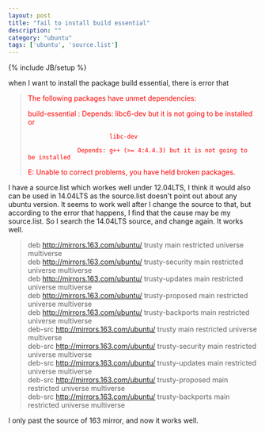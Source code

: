 ```yaml
---
layout: post
title: "fail to install build essential"
description: ""
category: "ubuntu"
tags: ['ubuntu', 'source.list']
---
```

{% include JB/setup %}

when I want to install the package build essential, there is error that

><font color="red">The following packages have unmet dependencies:  
>  
> build-essential : Depends: libc6-dev but it is not going to be installed or  
>  
>                            libc-dev  
>  
>                   Depends: g++ (>= 4:4.4.3) but it is not going to be installed  
>  
> E: Unable to correct problems, you have held broken packages.</font>  

I have a source.list which workes well under 12.04LTS, I think it would also can be used in 14.04LTS as the source.list doesn't point
out about any ubuntu version. It seems to work well after I change the source to that, but according to the error that happens, I find that the cause
may be my source.list. So I search the 14.04LTS source, and change again. It works well.

>deb http://mirrors.163.com/ubuntu/ trusty main restricted universe multiverse    
deb http://mirrors.163.com/ubuntu/ trusty-security main restricted universe multiverse  
deb http://mirrors.163.com/ubuntu/ trusty-updates main restricted universe multiverse  
deb http://mirrors.163.com/ubuntu/ trusty-proposed main restricted universe multiverse  
deb http://mirrors.163.com/ubuntu/ trusty-backports main restricted universe multiverse  
deb-src http://mirrors.163.com/ubuntu/ trusty main restricted universe multiverse  
deb-src http://mirrors.163.com/ubuntu/ trusty-security main restricted universe multiverse      
deb-src http://mirrors.163.com/ubuntu/ trusty-updates main restricted universe multiverse      
deb-src http://mirrors.163.com/ubuntu/ trusty-proposed main restricted universe multiverse     
deb-src http://mirrors.163.com/ubuntu/ trusty-backports main restricted universe multiverse     

I only past the source of 163 mirror, and now it works well.
